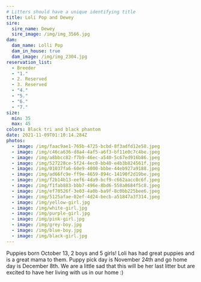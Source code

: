 ```yaml
---
# Litters should have a unique identifying title
title: Loli Pop and Dewey
sire:
  sire_name: Dewey
  sire_image: /img/img_3566.jpg
dam:
  dam_name: Lolli Pop
  dam_in_house: true
  dam_image: /img/img_2304.jpg
reservation_list:
  - Breeder
  - "1."
  - 2. Reserved
  - 3. Reserved
  - "4."
  - "5."
  - "6."
  - "7."
size:
  min: 35
  max: 45
colors: Black tri and black phantom
date: 2021-11-09T01:10:14.284Z
photos:
  - image: /img/faac9ae1-765b-4725-bcbd-8f3adfd12e58.jpeg
  - image: /img/c46ca636-d8a4-4af5-a6f3-bf11e0c7c4be.jpeg
  - image: /img/a8bbcc82-f7b9-46ec-a540-5c67ed916b86.jpeg
  - image: /img/527228ce-5f24-4ec0-bb40-e4b3b824561f.jpeg
  - image: /img/01037fa6-60e9-4000-bbbe-44eb927a9188.jpeg
  - image: /img/ad66fc9e-ff9e-4659-894c-14190f2d19be.jpeg
  - image: /img/f2b14b13-eef6-4da9-bcf9-c662aacc0c6f.jpeg
  - image: /img/f1fab883-bbb7-496e-8bd6-558a8684f5c8.jpeg
  - image: /img/ef70526f-3e03-4a0b-ba9f-8c0bb225bee6.jpeg
  - image: /img/5125afae-02ef-4d24-becb-a51847a3f314.jpeg
  - image: /img/yellow-girl.jpg
  - image: /img/white-girl.jpg
  - image: /img/purple-girl.jpg
  - image: /img/pink-girl.jpg
  - image: /img/grey-boy.jpg
  - image: /img/blue-boy.jpg
  - image: /img/black-girl.jpg
---
```

Puppies born October 13, 2 boys and 5 girls! Loli has had great puppies and is a great mama to them. Puppy pick day is November 24th and go home day is December 8th. We are a little sad that this will be her last litter but are excited to have her living with us in our home :)